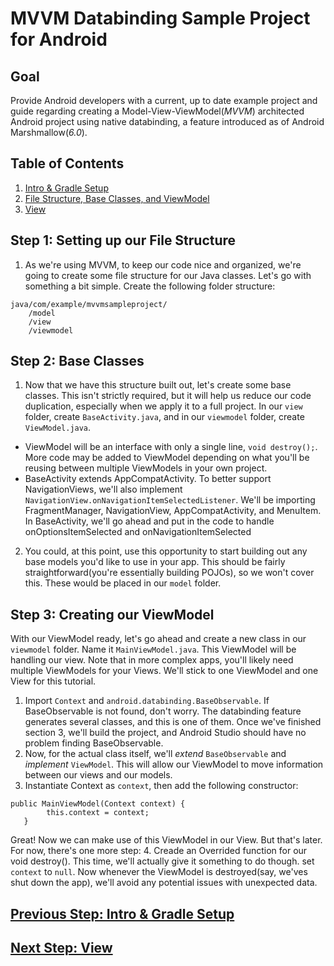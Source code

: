 # MVVM Databinding Sample Project for Android

## Goal
Provide Android developers with a current, up to date example project and guide regarding creating a Model-View-ViewModel(*MVVM*) architected Android project using native databinding, a feature introduced as of Android Marshmallow(*6.0*).  

## Table of Contents
1. [Intro & Gradle Setup](https://github.com/khuckins/android_databinding_MVVM_guide/tree/master)
2. [File Structure, Base Classes, and ViewModel](https://github.com/khuckins/android_databinding_MVVM_guide/tree/2-Activities-File-Structure)
3. [View](https://github.com/khuckins/android_databinding_MVVM_guide/tree/3-View)

## Step 1: Setting up our File Structure
1. As we're using MVVM, to keep our code nice and organized, we're going to create some file structure for our Java classes.  Let's go with something a bit simple.  Create the following folder structure:
```
java/com/example/mvvmsampleproject/
    /model
    /view
    /viewmodel
```
## Step 2: Base Classes
1. Now that we have this structure built out, let's create some base classes.  This isn't strictly required, but it will help us reduce our code duplication, especially when we apply it to a full project.  In our `view` folder, create `BaseActivity.java`, and in our `viewmodel` folder, create `ViewModel.java`.  
- ViewModel will be an interface with only a single line, `void destroy();`.  More code may be added to ViewModel depending on what you'll be reusing between multiple ViewModels in your own project.
- BaseActivity extends AppCompatActivity.  To better support NavigationViews, we'll also implement `NavigationView.onNavigationItemSelectedListener`.  We'll be importing FragmentManager, NavigationView, AppCompatActivity, and MenuItem.  In BaseActivity, we'll go ahead and put in the code to handle onOptionsItemSelected and onNavigationItemSelected

2. You could, at this point, use this opportunity to start building out any base models you'd like to use in your app.  This should be fairly straightforward(you're essentially building POJOs), so we won't cover this.  These would be placed in our `model` folder.

## Step 3: Creating our ViewModel
With our ViewModel ready, let's go ahead and create a new class in our `viewmodel` folder.  Name it `MainViewModel.java`. This ViewModel will be handling our view.  Note that in more complex apps, you'll likely need multiple ViewModels for your Views.  We'll stick to one ViewModel and one View for this tutorial.
1. Import `Context` and `android.databinding.BaseObservable`.  If BaseObservable is not found, don't worry.  The databinding feature generates several classes, and this is one of them.  Once we've finished section 3, we'll build the project, and Android Studio should have no problem finding BaseObservable.
2. Now, for the actual class itself, we'll *extend* `BaseObservable` and *implement* `ViewModel`.  This will allow our ViewModel to move information between our views and our models.
3. Instantiate Context as `context`, then add the following constructor:
```
public MainViewModel(Context context) {
        this.context = context;
   }
```
Great! Now we can make use of this ViewModel in our View.  But that's later.  For now, there's one more step:
4. Creade an Overrided function for our void destroy().  This time, we'll actually give it something to do though.  set `context` to `null`.  Now whenever the ViewModel is destroyed(say, we'ves shut down the app), we'll avoid any potential issues with unexpected data.

## [Previous Step: Intro & Gradle Setup](https://github.com/khuckins/android_databinding_MVVM_guide/tree/master)
## [Next Step: View](https://github.com/khuckins/android_databinding_MVVM_guide/tree/3-View)